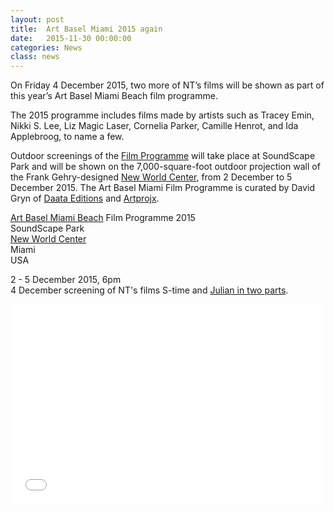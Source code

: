 ```yaml
---
layout: post
title:  Art Basel Miami 2015 again
date:   2015-11-30 00:00:00
categories: News
class: news
---
```

On Friday 4 December 2015, two more of NT’s films will be shown as part of this year’s Art Basel Miami Beach film programme.

The 2015 programme includes films made by artists such as Tracey Emin, Nikki S. Lee, Liz Magic Laser, Cornelia Parker, Camille Henrot, and Ida Applebroog, to name a few.

Outdoor screenings of the <a href="https://www.artbasel.com/miami-beach" target="_blank">Film Programme</a> will take place at SoundScape Park and will be shown on the 7,000-square-foot outdoor projection wall of the Frank Gehry-designed <a href="http://www.newworldcenter.com" target="_blank">New World Center</a>, from 2 December to 5 December 2015. The Art Basel Miami Film Programme is curated by David Gryn of <a href="https://daata-editions.com" target="_blank">Daata Editions</a> and <a href="http://www.artprojx.com" target="_blank">Artprojx</a>.

<a href="https://www.artbasel.com/miami-beach" target="_blank">Art Basel Miami Beach</a> Film Programme 2015  
SoundScape Park  
<a href="http://www.newworldcenter.com" target="_blank">New World Center</a>  
Miami  
USA

2 - 5 December 2015, 6pm  
4 December screening of NT's films S-time and <a href="http://nicolathomas.com/work/films/julian-in-2-parts" target="_blank">Julian in two parts</a>.

<p>
<iframe src="//www.youtube.com/embed/aqgSICzFuuc" width="500" height="320" frameborder="0" allowfullscreen></iframe>
</p>